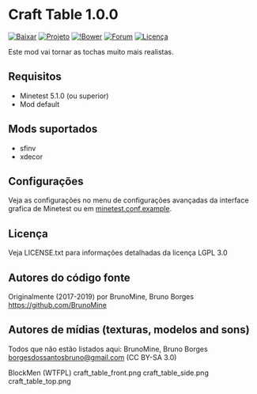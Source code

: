 Craft Table 1.0.0
=================

[![Baixar](https://img.shields.io/github/tag/BrunoMine/craft_table.svg?style=flat-square&label=release)](https://github.com/BrunoMine/craft_table/archive/master.zip)
[![Projeto](https://img.shields.io/badge/Git-Projeto-green.svg)](https://github.com/BrunoMine/craft_table)
[![!Bower](https://img.shields.io/badge/Bower-Projeto-green.svg)](https://minetest-bower.herokuapp.com/mods/craft_table)
[![Forum](https://img.shields.io/badge/minetest-mod-green.svg?style=flat-square)](https://forum.minetest.net/viewtopic.php?f=9&t=23771)
[![Licença](https://img.shields.io/badge/Licença-LGPL_v3.0-blue.svg)](https://github.com/BrunoMine/hardtorch/blob/master/LICENSE.txt)

Este mod vai tornar as tochas muito mais realistas.

## Requisitos
* Minetest 5.1.0 (ou superior)
* Mod default

## Mods suportados
* sfinv
* xdecor

## Configurações
Veja as configurações no menu de configurações avançadas da interface grafica de Minetest ou em [minetest.conf.example](https://github.com/BrunoMine/craft_table/blob/master/minetest.conf.example).

## Licença
Veja LICENSE.txt para informações detalhadas da licença LGPL 3.0

Autores do código fonte
-----------------------
Originalmente (2017-2019) por BrunoMine, Bruno Borges <https://github.com/BrunoMine>

Autores de mídias (texturas, modelos and sons)
----------------------------------------------
Todos que não estão listados aqui:
BrunoMine, Bruno Borges <borgesdossantosbruno@gmail.com> (CC BY-SA 3.0)

BlockMen (WTFPL)
	craft_table_front.png
	craft_table_side.png
	craft_table_top.png



